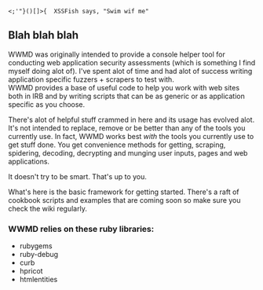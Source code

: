 	<;'"}()[]>{  XSSFish says, "Swim wif me"

## Blah blah blah

WWMD was originally intended to provide a console helper tool for 
conducting web application security assessments (which is something I 
find myself doing alot of).  I've spent alot of time and had alot of 
success writing application specific fuzzers + scrapers to test with.  
WWMD provides a base of useful code to help you work with web sites both 
in IRB and by writing scripts that can be as generic or as application 
specific as you choose.

There's alot of helpful stuff crammed in here and its usage has evolved 
alot.  It's not intended to replace, remove or be better than any of the 
tools you currently use.  In fact, WWMD works best *with* the tools you 
currently use to get stuff done.  You get convenience methods for 
getting, scraping, spidering, decoding, decrypting and munging user 
inputs, pages and web applications.

It doesn't try to be smart.  That's up to you.

What's here is the basic framework for getting started.  There's a raft 
of cookbook scripts and examples that are coming soon so make sure you 
check the wiki regularly.

### WWMD relies on these ruby libraries:

* rubygems
* ruby-debug
* curb
* hpricot
* htmlentities
